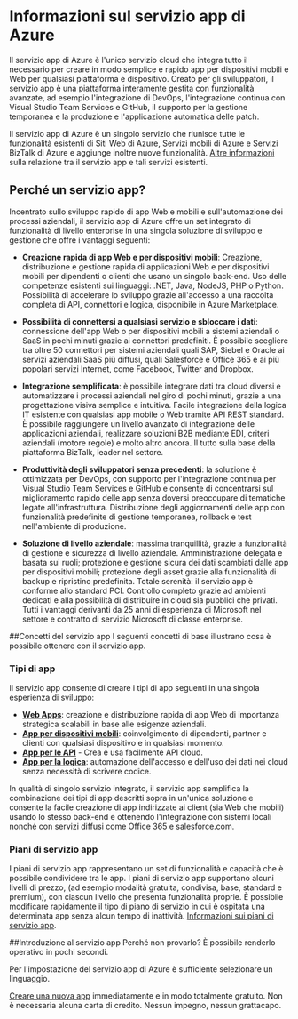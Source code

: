 <properties 
	pageTitle="Informazioni sul servizio app di Azure" 
	description="Perché il servizio app di Azure è la piattaforma migliore per lo sviluppo di app Web e mobili." 
	keywords="servizio App, servizio app di azure, servizio app di costo, scalabilità, scalabile, distribuzione app, distribuzione app di azure"
	services="app-service" 
	documentationCenter="" 
	authors="omarkmsft" 
	manager="dwrede" 
	editor="jimbe"/>

<tags 
	ms.service="app-service" 
	ms.workload="na" 
	ms.tgt_pltfrm="na" 
	ms.devlang="na" 
	ms.topic="article" 
	ms.date="10/02/2015" 
	ms.author="omark"/>

# Informazioni sul servizio app di Azure
Il servizio app di Azure è l'unico servizio cloud che integra tutto il necessario per creare in modo semplice e rapido app per dispositivi mobili e Web per qualsiasi piattaforma e dispositivo. Creato per gli sviluppatori, il servizio app è una piattaforma interamente gestita con funzionalità avanzate, ad esempio l'integrazione di DevOps, l'integrazione continua con Visual Studio Team Services e GitHub, il supporto per la gestione temporanea e la produzione e l'applicazione automatica delle patch.

Il servizio app di Azure è un singolo servizio che riunisce tutte le funzionalità esistenti di Siti Web di Azure, Servizi mobili di Azure e Servizi BizTalk di Azure e aggiunge inoltre nuove funzionalità. [Altre informazioni](http://azure.microsoft.com/documentation/services/app-service/) sulla relazione tra il servizio app e tali servizi esistenti.

## Perché un servizio app?
Incentrato sullo sviluppo rapido di app Web e mobili e sull'automazione dei processi aziendali, il servizio app di Azure offre un set integrato di funzionalità di livello enterprise in una singola soluzione di sviluppo e gestione che offre i vantaggi seguenti:

- **Creazione rapida di app Web e per dispositivi mobili**: Creazione, distribuzione e gestione rapida di applicazioni Web e per dispositivi mobili per dipendenti o clienti che usano un singolo back-end. Uso delle competenze esistenti sui linguaggi: .NET, Java, NodeJS, PHP o Python. Possibilità di accelerare lo sviluppo grazie all'accesso a una raccolta completa di API, connettori e logica, disponibile in Azure Marketplace.

- **Possibilità di connettersi a qualsiasi servizio e sbloccare i dati**: connessione dell'app Web o per dispositivi mobili a sistemi aziendali o SaaS in pochi minuti grazie ai connettori predefiniti. È possibile scegliere tra oltre 50 connettori per sistemi aziendali quali SAP, Siebel e Oracle ai servizi aziendali SaaS più diffusi, quali Salesforce e Office 365 e ai più popolari servizi Internet, come Facebook, Twitter and Dropbox.

- **Integrazione semplificata**: è possibile integrare dati tra cloud diversi e automatizzare i processi aziendali nel giro di pochi minuti, grazie a una progettazione visiva semplice e intuitiva. Facile integrazione della logica IT esistente con qualsiasi app mobile o Web tramite API REST standard. È possibile raggiungere un livello avanzato di integrazione delle applicazioni aziendali, realizzare soluzioni B2B mediante EDI, criteri aziendali (motore regole) e molto altro ancora. Il tutto sulla base della piattaforma BizTalk, leader nel settore.

- **Produttività degli sviluppatori senza precedenti**: la soluzione è ottimizzata per DevOps, con supporto per l'integrazione continua per Visual Studio Team Services e GitHub e consente di concentrarsi sul miglioramento rapido delle app senza doversi preoccupare di tematiche legate all'infrastruttura. Distribuzione degli aggiornamenti delle app con funzionalità predefinite di gestione temporanea, rollback e test nell'ambiente di produzione.

- **Soluzione di livello aziendale**: massima tranquillità, grazie a funzionalità di gestione e sicurezza di livello aziendale. Amministrazione delegata e basata sui ruoli; protezione e gestione sicura dei dati scambiati dalle app per dispositivi mobili; protezione degli asset grazie alla funzionalità di backup e ripristino predefinita. Totale serenità: il servizio app è conforme allo standard PCI. Controllo completo grazie ad ambienti dedicati e alla possibilità di distribuire in cloud sia pubblici che privati. Tutti i vantaggi derivanti da 25 anni di esperienza di Microsoft nel settore e contratto di servizio Microsoft di classe enterprise.


##Concetti del servizio app
I seguenti concetti di base illustrano cosa è possibile ottenere con il servizio app.

### Tipi di app
Il servizio app consente di creare i tipi di app seguenti in una singola esperienza di sviluppo:

- [**Web Apps**](../app-service-web-overview): creazione e distribuzione rapida di app Web di importanza strategica scalabili in base alle esigenze aziendali.
- [**App per dispositivi mobili**](../app-service-mobile-value-prop-preview): coinvolgimento di dipendenti, partner e clienti con qualsiasi dispositivo e in qualsiasi momento.
- [**App per le API**](../app-service-api-apps-why-best-platform) - Crea e usa facilmente API cloud.
- [**App per la logica**](../app-service-logic-what-are-logic-apps): automazione dell'accesso e dell'uso dei dati nei cloud senza necessità di scrivere codice.

In qualità di singolo servizio integrato, il servizio app semplifica la combinazione dei tipi di app descritti sopra in un'unica soluzione e consente la facile creazione di app indirizzate ai client (sia Web che mobili) usando lo stesso back-end e ottenendo l'integrazione con sistemi locali nonché con servizi diffusi come Office 365 e salesforce.com.

### Piani di servizio app
I piani di servizio app rappresentano un set di funzionalità e capacità che è possibile condividere tra le app. I piani di servizio app supportano alcuni livelli di prezzo, (ad esempio modalità gratuita, condivisa, base, standard e premium), con ciascun livello che presenta funzionalità proprie. È possibile modificare rapidamente il tipo di piano di servizio in cui è ospitata una determinata app senza alcun tempo di inattività. [Informazioni sui piani di servizio app](../web-sites-web-hosting-plan-overview.md).

##Introduzione al servizio app
Perché non provarlo? È possibile renderlo operativo in pochi secondi.

Per l'impostazione del servizio app di Azure è sufficiente selezionare un linguaggio.

[Creare una nuova app](http://go.microsoft.com/fwlink/?LinkId=523751) immediatamente e in modo totalmente gratuito. Non è necessaria alcuna carta di credito. Nessun impegno, nessun grattacapo.
 

<!---HONumber=AcomDC_1125_2015-->